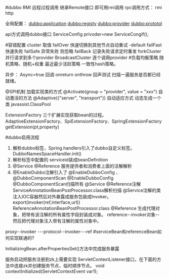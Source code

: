 
#dubbo
RMI 远程过程调用  继承Remote接口 即可用rmi调用
rpc调用方式： rmi  http 

全局配置：
<dubbo:application>
<dubbo:registy>
<dubbo:provider>
<dubbo:prototol>

api方式调用dubbo接口
ServiceConfig<Service> privoder=new ServiceCongif();

#容错配置 cluster 取值
failOver  快速切换到其他节点自动重试 -default
failFast  快速失败
failSafe  异常失败 则忽略
failBack   记录失败请求定时重发
forkCluster 并行请求到多个provider
BroadcastCluster 逐个调用provider
#负载均衡策略
随机策略、随机+权重
最近最少活跃策略
一致性hash策略。

异步： Async=true
回调
onreturn
onthrow
回声测试  扫描一遍服务是否都已经就绪。

@SPI机制 加载实现类的方式
@Activate(group = "provider", value = "xxx") 自动激活的方法
@Adaptive({"server", "transport"}) 自动适应方式
动态生成一个类 javassist.ClassPool

ExtensionFactory 三个扩展实现获取bean的过程。 
 AdaptiveExtensionFactory、SpiExtensionFactory、SpringExtensionFactory
getExtension(pt,property)

#dubbo启用流程
1. 解析dubbo标签，Spring.handlers引入了dubbo自定义标签。DubboNamesSpaceHandler.init()
2. 解析标签中配置的 serviceid装成beanDefinition
3. @Service  @Reference 服务提供者和消费者上面的注解解析  
3. @EnableDubbo注解引入了 @EnableDubboConfig  、@DubboComponentScan
@EnableDubboConfig
@DubboComponentScan扫描所有 @Service  @Reference注解
ServiceAnnotationBeanPostProcessor.class解析扫描 @Service注解的类注入IOC容器然后对外暴露成服务包装成Invoker。
export(invoker(ref,interface,url))
ReferenceAnnotationBeanPostProcessor.class @Reference 生成代理对象，把带有该注解的所有属性字段封装成对象。
reference--invoker对象--
然后把代理对象注入带有注解的属性对象中。

proxy--invoker ---protocol--invoker---ref
#serviceBean和referenceBean如何实现联通的?

InitializingBean.afterPropertiesSet()方法中完成服务暴露

服务启动把服务注册到zk上需要实现 ServletContextListener接口，在下面的方法中连接zk并创建服务节点，临时顺序节点。
    void contextInitialized(ServletContextEvent var1);

 